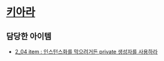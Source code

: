 # [키아라](https://github.com/kiarakim)

## 담당한 아이템

- [2_04 item : 인스턴스화를 막으려거든 private 생성자를 사용하라](../../내용%20정리/2장/item_04)
